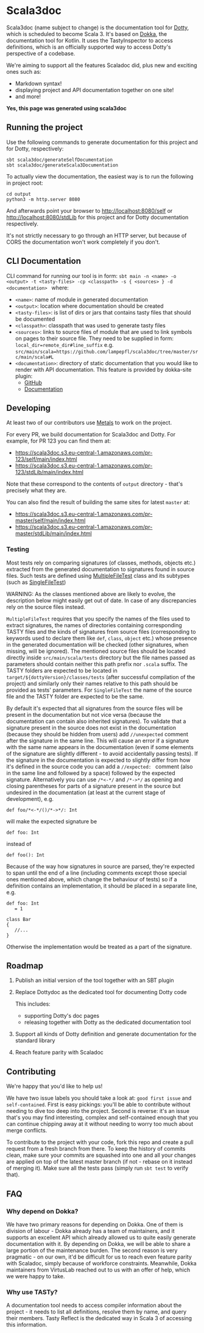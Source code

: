 # Scala3doc

Scala3doc (name subject to change) is the documentation tool for
[Dotty](https://github.com/lampepfl/dotty), which is scheduled to become
Scala 3. It's based on [Dokka](https://github.com/Kotlin/dokka), the
documentation tool for Kotlin. It uses the TastyInspector to access definitions,
which is an officially supported way to access Dotty's perspective of a
codebase.

We're aiming to support all the features Scaladoc did, plus new and exciting ones such as:

- Markdown syntax!
- displaying project and API documentation together on one site!
- and more!

**Yes, this page was generated using scala3doc**

## Running the project

Use the following commands to generate documentation for this project and for Dotty, respectively:

```
sbt scala3doc/generateSelfDocumentation
sbt scala3doc/generateScala3Documentation
```

To actually view the documentation, the easiest way is to run the following in project root:

```
cd output
python3 -m http.server 8080
```

And afterwards point your browser to <http://localhost:8080/self> or
<http://localhost:8080/stdLib> for this project and for Dotty documentation
respectively.

It's not strictly necessary to go through an HTTP server, but because of CORS
the documentation won't work completely if you don't.

## CLI Documentation

CLI command for running our tool is in form: `sbt main -n <name> -o <output> -t <tasty-files> -cp <classpath> -s { <sources> } -d <documentation> ` where:

- `<name>`: name of module in generated documentation
- `<output>`: location where documentation should be created
- `<tasty-files>`: is list of dirs or jars that contains tasty files that should be documented
- `<classpath>`: classpath that was used to generate tasty files
- `<sources>`: links to source files of module that are used to link symbols on pages to their source file. They need to be supplied in form:
  `local_dir=remote_dir#line_suffix` e.g. `src/main/scala=https://github.com/lampepfl/scala3doc/tree/master/src/main/scala#L`
- `<documentation>`: directory of static documentation that you would like to render with API documentation. This feature is provided by dokka-site plugin:
  - [GitHub](https://github.com/VirtusLab/dokka-site)
  - [Documentation](https://virtuslab.github.io/dokka-site/index.html)

## Developing

At least two of our contributors use [Metals](https://scalameta.org/metals/) to
work on the project.

For every PR, we build documentation for Scala3doc and Dotty. For example, for
PR 123 you can find them at:

- <https://scala3doc.s3.eu-central-1.amazonaws.com/pr-123/self/main/index.html>
- <https://scala3doc.s3.eu-central-1.amazonaws.com/pr-123/stdLib/main/index.html>

Note that these correspond to the contents of `output` directory - that's
precisely what they are.

You can also find the result of building the same sites for latest `master` at:

- <https://scala3doc.s3.eu-central-1.amazonaws.com/pr-master/self/main/index.html>
- <https://scala3doc.s3.eu-central-1.amazonaws.com/pr-master/stdLib/main/index.html>

### Testing

Most tests rely on comparing signatures (of classes, methods, objects etc.) extracted from the generated documentation
to signatures found in source files. Such tests are defined using [MultipleFileTest](test/dotty/dokka/MultipleFileTest.scala) class
and its subtypes (such as [SingleFileTest](test/dotty/dokka/SingleFileTest.scala))

WARNING: As the classes mentioned above are likely to evolve, the description below might easily get out of date.
In case of any discrepancies rely on the source files instead.

`MultipleFileTest` requires that you specify the names of the files used to extract signatures,
the names of directories containing corresponding TASTY files
and the kinds of signatures from source files (corresponding to keywords used to declare them like `def`, `class`, `object` etc.)
whose presence in the generated documentation will be checked (other signatures, when missing, will be ignored).
The mentioned source files should be located directly inside `src/main/scala/tests` directory
but the file names passed as parameters should contain neither this path prefix nor `.scala` suffix.
The TASTY folders are expected to be located in `target/${dottyVersion}/classes/tests` (after successful compilation of the project)
and similarly only their names relative to this path should be provided as tests' parameters.
For `SingleFileTest` the name of the source file and the TASTY folder are expected to be the same.

By default it's expected that all signatures from the source files will be present in the documentation
but not vice versa (because the documentation can contain also inherited signatures).
To validate that a signature present in the source does not exist in the documentation
(because they should be hidden from users) add `//unexpected` comment after the signature in the same line.
This will cause an error if a signature with the same name appears in the documentation
(even if some elements of the signature are slightly different - to avoid accidentally passing tests).
If the signature in the documentation is expected to slightly differ from how it's defined in the source code
you can add a `//expected: ` comment (also in the same line and followed by a space) followed by the expected signature.
Alternatively you can use `/*<-*/` and `/*->*/` as opening and closing parentheses for parts of a signature present in the source but undesired in the documentation (at least at the current stage of development), e.g.

```
def foo/*<-*/()/*->*/: Int
```

will make the expected signature be

```
def foo: Int
```

instead of

```
def foo(): Int
```

Because of the way how signatures in source are parsed, they're expected to span until the end of a line (including comments except those special ones mentioned above, which change the behaviour of tests) so if a definition contains an implementation, it should be placed in a separate line, e.g.

```
def foo: Int
   = 1

class Bar
{
   //...
}
```

Otherwise the implementation would be treated as a part of the signature.

## Roadmap

1. Publish an initial version of the tool together with an SBT plugin
1. Replace Dottydoc as the dedicated tool for documenting Dotty code

   This includes:

   - supporting Dotty's doc pages
   - releasing together with Dotty as the dedicated documentation tool

1. Support all kinds of Dotty definition and generate documentation for the
   standard library
1. Reach feature parity with Scaladoc

## Contributing

We're happy that you'd like to help us!

We have two issue labels you should take a look at: `good first issue` and
`self-contained`. First is easy pickings: you'll be able to contribute without
needing to dive too deep into the project. Second is reverse: it's an issue
that's you may find interesting, complex and self-contained enough that you can
continue chipping away at it without needing to worry too much about merge
conflicts.

To contribute to the project with your code, fork this repo and create a pull request from a fresh branch from there.
To keep the history of commits clean, make sure your commits are squashed into one
and all your changes are applied on top of the latest master branch (if not - rebase on it instead of merging it).
Make sure all the tests pass (simply run `sbt test` to verify that).

## FAQ

### Why depend on Dokka?

We have two primary reasons for depending on Dokka. One of them is division of
labour - Dokka already has a team of maintainers, and it supports an excellent
API which already allowed us to quite easily generate documentation with it. By
depending on Dokka, we will be able to share a large portion of the maintenance
burden. The second reason is very pragmatic - on our own, it'd be difficult for
us to reach even feature parity with Scaladoc, simply because of workforce
constraints. Meanwhile, Dokka maintainers from VirtusLab reached out to us with
an offer of help, which we were happy to take.

### Why use TASTy?

A documentation tool needs to access compiler information about the project - it
needs to list all definitions, resolve them by name, and query their members.
Tasty Reflect is the dedicated way in Scala 3 of accessing this information.

